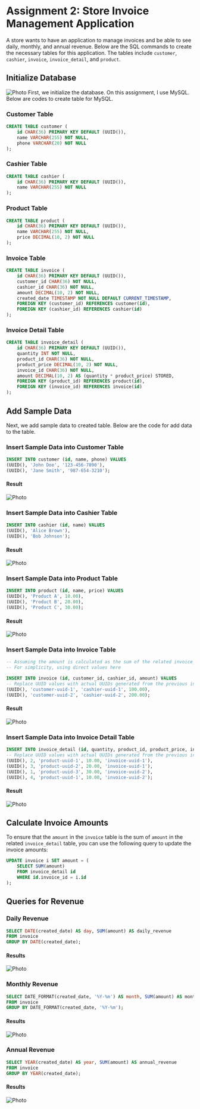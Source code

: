 # Assignment 2: Store Invoice Management Application

A store wants to have an application to manage invoices and be able to see daily, monthly, and annual revenue. Below are the SQL commands to create the necessary tables for this application. The tables include `customer`, `cashier`, `invoice`, `invoice_detail`, and `product`.

## Initialize Database
![Photo](img/design-table.png)
First, we initialize the database. On this assignment, I use MySQL. Below are codes to create table for MySQL.

### Customer Table

```sql
CREATE TABLE customer (
    id CHAR(36) PRIMARY KEY DEFAULT (UUID()),
    name VARCHAR(255) NOT NULL,
    phone VARCHAR(20) NOT NULL
);
```

### Cashier Table

```sql
CREATE TABLE cashier (
    id CHAR(36) PRIMARY KEY DEFAULT (UUID()),
    name VARCHAR(255) NOT NULL
);
```

### Product Table
```sql
CREATE TABLE product (
    id CHAR(36) PRIMARY KEY DEFAULT (UUID()),
    name VARCHAR(255) NOT NULL,
    price DECIMAL(10, 2) NOT NULL
);
```

### Invoice Table
```sql
CREATE TABLE invoice (
    id CHAR(36) PRIMARY KEY DEFAULT (UUID()),
    customer_id CHAR(36) NOT NULL,
    cashier_id CHAR(36) NOT NULL,
    amount DECIMAL(10, 2) NOT NULL,
    created_date TIMESTAMP NOT NULL DEFAULT CURRENT_TIMESTAMP,
    FOREIGN KEY (customer_id) REFERENCES customer(id),
    FOREIGN KEY (cashier_id) REFERENCES cashier(id)
);
```

### Invoice Detail Table

```sql
CREATE TABLE invoice_detail (
    id CHAR(36) PRIMARY KEY DEFAULT (UUID()),
    quantity INT NOT NULL,
    product_id CHAR(36) NOT NULL,
    product_price DECIMAL(10, 2) NOT NULL,
    invoice_id CHAR(36) NOT NULL,
    amount DECIMAL(10, 2) AS (quantity * product_price) STORED,
    FOREIGN KEY (product_id) REFERENCES product(id),
    FOREIGN KEY (invoice_id) REFERENCES invoice(id)
);
```

## Add Sample Data
Next, we add sample data to created table. Below are the code for add data to the table.

### Insert Sample Data into Customer Table
```sql
INSERT INTO customer (id, name, phone) VALUES
(UUID(), 'John Doe', '123-456-7890'),
(UUID(), 'Jane Smith', '987-654-3210');
```

#### Result
![Photo](img/add-customer.png)

### Insert Sample Data into Cashier Table
```sql
INSERT INTO cashier (id, name) VALUES
(UUID(), 'Alice Brown'),
(UUID(), 'Bob Johnson');
```

#### Result
![Photo](img/add-cashier.png)


### Insert Sample Data into Product Table
```sql
INSERT INTO product (id, name, price) VALUES
(UUID(), 'Product A', 10.00),
(UUID(), 'Product B', 20.00),
(UUID(), 'Product C', 30.00);
```

#### Result
![Photo](img/add-product.png)

### Insert Sample Data into Invoice Table
```sql
-- Assuming the amount is calculated as the sum of the related invoice_detail.amount
-- For simplicity, using direct values here

INSERT INTO invoice (id, customer_id, cashier_id, amount) VALUES
-- Replace UUID values with actual UUIDs generated from the previous inserts
(UUID(), 'customer-uuid-1', 'cashier-uuid-1', 100.00),
(UUID(), 'customer-uuid-2', 'cashier-uuid-2', 200.00);
```

#### Result
![Photo](img/add-invoice.png)

### Insert Sample Data into Invoice Detail Table
```sql
INSERT INTO invoice_detail (id, quantity, product_id, product_price, invoice_id) VALUES
-- Replace UUID values with actual UUIDs generated from the previous inserts
(UUID(), 2, 'product-uuid-1', 10.00, 'invoice-uuid-1'),
(UUID(), 3, 'product-uuid-2', 20.00, 'invoice-uuid-1'),
(UUID(), 1, 'product-uuid-3', 30.00, 'invoice-uuid-2'),
(UUID(), 4, 'product-uuid-1', 10.00, 'invoice-uuid-2');
```

#### Result
![Photo](img/add-invoice-detail.png)

## Calculate Invoice Amounts
To ensure that the `amount` in the `invoice` table is the sum of `amount` in the related `invoice_detail` table, you can use the following query to update the invoice amounts:
```sql
UPDATE invoice i SET amount = (
    SELECT SUM(amount)
    FROM invoice_detail id
    WHERE id.invoice_id = i.id
);
```

## Queries for Revenue
### Daily Revenue
```sql
SELECT DATE(created_date) AS day, SUM(amount) AS daily_revenue
FROM invoice
GROUP BY DATE(created_date);
```

#### Results
![Photo](img/revenue-daily.png)

### Monthly Revenue
```sql
SELECT DATE_FORMAT(created_date, '%Y-%m') AS month, SUM(amount) AS monthly_revenue
FROM invoice
GROUP BY DATE_FORMAT(created_date, '%Y-%m');
```

#### Results
![Photo](img/revenue-monthly.png)

### Annual Revenue
```sql
SELECT YEAR(created_date) AS year, SUM(amount) AS annual_revenue
FROM invoice
GROUP BY YEAR(created_date);
```

#### Results
![Photo](img/revenue-annual.png)